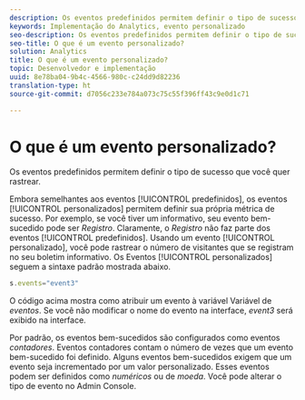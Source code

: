 ```yaml
---
description: Os eventos predefinidos permitem definir o tipo de sucesso que você quer rastrear.
keywords: Implementação do Analytics, evento personalizado
seo-description: Os eventos predefinidos permitem definir o tipo de sucesso que você quer rastrear.
seo-title: O que é um evento personalizado?
solution: Analytics
title: O que é um evento personalizado?
topic: Desenvolvedor e implementação
uuid: 8e78ba04-9b4c-4566-980c-c24dd9d82236
translation-type: ht
source-git-commit: d7056c233e784a073c75c55f396ff43c9e0d1c71

---
```



# O que é um evento personalizado?

Os eventos predefinidos permitem definir o tipo de sucesso que você quer rastrear.

Embora semelhantes aos eventos [!UICONTROL predefinidos], os eventos [!UICONTROL personalizados] permitem definir sua própria métrica de sucesso. Por exemplo, se você tiver um informativo, seu evento bem-sucedido pode ser _Registro_. Claramente, o _Registro_ não faz parte dos eventos [!UICONTROL predefinidos]. Usando um evento [!UICONTROL personalizado], você pode rastrear o número de visitantes que se registram no seu boletim informativo. Os Eventos [!UICONTROL personalizados] seguem a sintaxe padrão mostrada abaixo.

```js
s.events="event3"
```

O código acima mostra como atribuir um evento à variável Variável de _eventos_. Se você não modificar o nome do evento na interface, _event3_ será exibido na interface.

Por padrão, os eventos bem-sucedidos são configurados como eventos _contadores_. Eventos contadores contam o número de vezes que um evento bem-sucedido foi definido. Alguns eventos bem-sucedidos exigem que um evento seja incrementado por um valor personalizado. Esses eventos podem ser definidos como _numéricos_ ou de _moeda_. Você pode alterar o tipo de evento no Admin Console.

